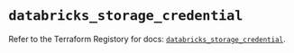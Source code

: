 # `databricks_storage_credential`

Refer to the Terraform Registory for docs: [`databricks_storage_credential`](https://registry.terraform.io/providers/databricks/databricks/1.23.0/docs/resources/storage_credential).
